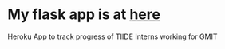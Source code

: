 # My flask app is at [here](https:/github102.herokuapp.com)
Heroku App to track progress of TIIDE Interns working for GMIT
